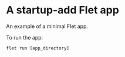 # A startup-add Flet app

An example of a minimal Flet app.

To run the app:

```
flet run [app_directory]
```